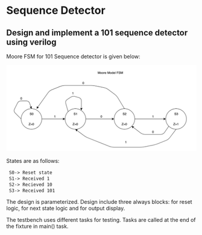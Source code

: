 # Sequence Detector 
## Design and implement a 101 sequence detector using verilog

Moore FSM for 101 Sequence detector is given below:

![Screenshot](FSM.png)


States are as follows:

     S0-> Reset state
     S1-> Received 1
     S2-> Recieved 10
     S3-> Received 101

The design is parameterized. Design include three always blocks: for reset logic, for next state logic and for output display.

The testbench uses different tasks for testing. Tasks are called at the end of the fixture in main() task. 
